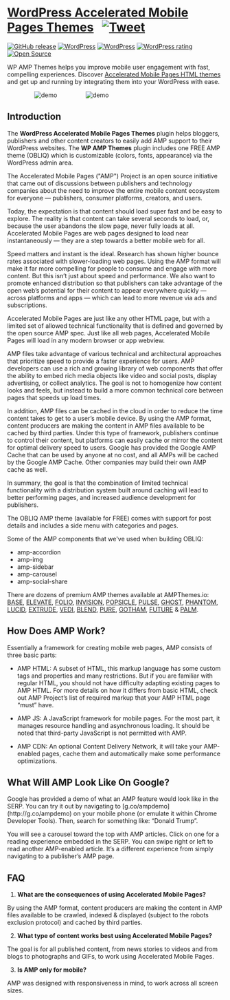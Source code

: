 # [WordPress Accelerated Mobile Pages Themes](https://ampthemes.io) &nbsp; [![Tweet](https://img.shields.io/twitter/url/http/shields.io.svg?style=social)](https://twitter.com/intent/tweet?text=Accelerated%20Mobile%20Pages%20Themes%20for%20@WordPress&url=https://ampthemes.io&via=appticles&hashtags=amp,mobile,amp-html,wordpress)

[![GitHub release](https://img.shields.io/github/release/appticles/wp-amp-themes.svg)](https://github.com/appticles/wp-amp-themes)
[![WordPress](https://img.shields.io/wordpress/v/wp-amp-themes.svg)](https://wordpress.org/plugins/wp-amp-themes/)
[![WordPress](https://img.shields.io/wordpress/plugin/dt/wp-amp-themes.svg)](https://wordpress.org/plugins/wp-amp-themes/)
[![WordPress rating](https://img.shields.io/wordpress/plugin/r/wp-amp-themes.svg)](https://wordpress.org/plugins/wp-amp-themes/)
[![Open Source](https://badges.frapsoft.com/os/v1/open-source.png?v=103)](https://github.com/appticles/wp-amp-themes)

WP AMP Themes helps you improve mobile user engagement with fast, compelling experiences. Discover [Accelerated Mobile Pages HTML themes](http://ampthemes.io/)  and get up and running by integrating them into your WordPress with ease.

 &nbsp; &nbsp;  &nbsp; &nbsp;  &nbsp; &nbsp;  &nbsp; &nbsp; ![demo](http://d3oqwjghculspf.cloudfront.net/github/wp-amp-themes/vtFu1I7.gif) &nbsp; &nbsp;  &nbsp; &nbsp;  &nbsp; &nbsp;  &nbsp; &nbsp;  ![demo](http://d3oqwjghculspf.cloudfront.net/github/wp-amp-themes/JLs9bsw.gif)

<h2>Introduction</h2>

The **WordPress Accelerated Mobile Pages Themes** plugin helps bloggers, publishers and other content creators to easily add AMP support to their WordPress websites. The **WP AMP Themes** plugin includes one FREE AMP theme (OBLIQ) which is customizable (colors, fonts, appearance) via the WordPress admin area.

The Accelerated Mobile Pages ("AMP") Project is an open source initiative that came out of discussions between publishers and technology companies about the need to improve the entire mobile content ecosystem for everyone — publishers, consumer platforms, creators, and users.

Today, the expectation is that content should load super fast and be easy to explore. The reality is that content can take several seconds to load, or, because the user abandons the slow page, never fully loads at all. Accelerated Mobile Pages are web pages designed to load near instantaneously — they are a step towards a better mobile web for all.

Speed matters and instant is the ideal. Research has shown higher bounce rates associated with slower-loading web pages. Using the AMP format will make it far more compelling for people to consume and engage with more content. But this isn’t just about speed and performance. We also want to promote enhanced distribution so that publishers can take advantage of the open web’s potential for their content to appear everywhere quickly — across platforms and apps — which can lead to more revenue via ads and subscriptions.

Accelerated Mobile Pages are just like any other HTML page, but with a limited set of allowed technical functionality that is defined and governed by the open source AMP spec. Just like all web pages, Accelerated Mobile Pages will load in any modern browser or app webview.

AMP files take advantage of various technical and architectural approaches that prioritize speed to provide a faster experience for users. AMP developers can use a rich and growing library of web components that offer the ability to embed rich media objects like video and social posts, display advertising, or collect analytics. The goal is not to homogenize how content looks and feels, but instead to build a more common technical core between pages that speeds up load times.

In addition, AMP files can be cached in the cloud in order to reduce the time content takes to get to a user’s mobile device. By using the AMP format, content producers are making the content in AMP files available to be cached by third parties. Under this type of framework, publishers continue to control their content, but platforms can easily cache or mirror the content for optimal delivery speed to users. Google has provided the Google AMP Cache that can be used by anyone at no cost, and all AMPs will be cached by the Google AMP Cache. Other companies may build their own AMP cache as well.

In summary, the goal is that the combination of limited technical functionality with a distribution system built around caching will lead to better performing pages, and increased audience development for publishers.

The OBLIQ AMP theme (available for FREE) comes with support for post details and includes a side menu with categories and pages.

Some of the AMP components that we've used when building OBLIQ:

* amp-accordion
* amp-img
* amp-sidebar
* amp-carousel
* amp-social-share

There are dozens of premium AMP themes available at AMPThemes.io: [BASE](https://ampthemes.io/downloads/base-amp-theme/), [ELEVATE](https://ampthemes.io/downloads/elevate-amp-theme/), [FOLIO](https://ampthemes.io/downloads/folio-amp-theme/), [INVISION](https://ampthemes.io/downloads/invision-amp-theme/), [POPSICLE](https://ampthemes.io/downloads/popsicle-amp-theme/), [PULSE](https://ampthemes.io/downloads/pulse-amp-theme/), [GHOST](https://ampthemes.io/downloads/ghost-amp-theme/), [PHANTOM](https://ampthemes.io/downloads/phantom-amp-theme/), [LUCID](https://ampthemes.io/downloads/lucid-amp-theme/), [EXTRUDE](https://ampthemes.io/downloads/extrude-amp-theme/), [VEDI](https://ampthemes.io/downloads/vedi-amp-theme/), [BLEND](https://ampthemes.io/downloads/blend-amp-theme/), [PURE](https://ampthemes.io/downloads/pure-amp-theme/), [GOTHAM](https://ampthemes.io/downloads/gotham-amp-theme/), [FUTURE](https://ampthemes.io/downloads/future-amp-theme/) & [PALM](https://ampthemes.io/downloads/palm-amp-theme/).

<h2>How Does AMP Work?</h2>

Essentially a framework for creating mobile web pages, AMP consists of three basic parts:

* AMP HTML: A subset of HTML, this markup language has some custom tags and properties and many restrictions. But if you are familiar with regular HTML, you should not have difficulty adapting existing pages to AMP HTML. For more details on how it differs from basic HTML, check out AMP Project’s list of required markup that your AMP HTML page “must” have.

* AMP JS: A JavaScript framework for mobile pages. For the most part, it manages resource handling and asynchronous loading. It should be noted that third-party JavaScript is not permitted with AMP.

* AMP CDN: An optional Content Delivery Network, it will take your AMP-enabled pages, cache them and automatically make some performance optimizations.

<h2>What Will AMP Look Like On Google?</h2>
Google has provided a demo of what an AMP feature would look like in the SERP. You can try it out by navigating to [g.co/ampdemo](http://g.co/ampdemo) on your mobile phone (or emulate it within Chrome Developer Tools). 
Then, search for something like: “Donald Trump”.

You will see a carousel toward the top with AMP articles. Click on one for a reading experience embedded in the SERP. You can swipe right or left to read another AMP-enabled article. It’s a different experience from simply navigating to a publisher’s AMP page.


<h2>FAQ</h2>

1. **What are the consequences of using Accelerated Mobile Pages?**

By using the AMP format, content producers are making the content in AMP files available to be crawled, indexed & displayed (subject to the robots exclusion protocol) and cached by third parties.

2. **What type of content works best using Accelerated Mobile Pages?**

The goal is for all published content, from news stories to videos and from blogs to photographs and GIFs, to work using Accelerated Mobile Pages.

3. **Is AMP only for mobile?**

AMP was designed with responsiveness in mind, to work across all screen sizes.

